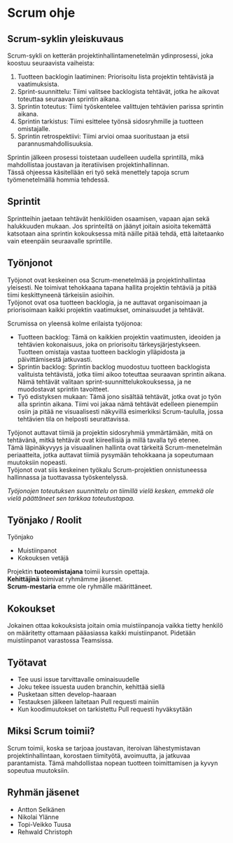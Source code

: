 # Scrum ohje
## Scrum-syklin yleiskuvaus
Scrum-sykli on ketterän projektinhallintamenetelmän ydinprosessi, joka koostuu seuraavista vaiheista:

1. Tuotteen backlogin laatiminen: Priorisoitu lista projektin tehtävistä ja vaatimuksista.
2. Sprint-suunnittelu: Tiimi valitsee backlogista tehtävät, jotka he aikovat toteuttaa seuraavan sprintin aikana.
3. Sprintin toteutus: Tiimi työskentelee valittujen tehtävien parissa sprintin aikana.
4. Sprintin tarkistus: Tiimi esittelee työnsä sidosryhmille ja tuotteen omistajalle.
5. Sprintin retrospektiivi: Tiimi arvioi omaa suoritustaan ja etsii parannusmahdollisuuksia.

Sprintin jälkeen prosessi toistetaan uudelleen uudella sprintillä, mikä mahdollistaa joustavan ja iteratiivisen projektinhallinnan.<br>
Tässä ohjeessa käsitellään eri työ sekä menettely tapoja scrum työmenetelmällä hommia tehdessä.
## Sprintit
Sprintteihin jaetaan tehtävät henkilöiden osaamisen, vapaan ajan sekä halukkuuden mukaan. Jos sprinteiltä on jäänyt joitain asioita tekemättä katsotaan aina sprintin kokouksessa mitä näille pitää tehdä, että laitetaanko vain eteenpäin seuraavalle sprintille.
## Työnjonot
Työjonot ovat keskeinen osa Scrum-menetelmää ja projektinhallintaa yleisesti. Ne toimivat tehokkaana tapana hallita projektin tehtäviä ja pitää tiimi keskittyneenä tärkeisiin asioihin.<br> 
Työjonot ovat osa tuotteen backlogia, ja ne auttavat organisoimaan ja priorisoimaan kaikki projektin vaatimukset, ominaisuudet ja tehtävät.<br>

Scrumissa on yleensä kolme erilaista työjonoa:
- Tuotteen backlog: Tämä on kaikkien projektin vaatimusten, ideoiden ja tehtävien kokonaisuus, joka on priorisoitu tärkeysjärjestykseen. Tuotteen omistaja vastaa tuotteen backlogin ylläpidosta ja päivittämisestä jatkuvasti.
- Sprintin backlog: Sprintin backlog muodostuu tuotteen backlogista valituista tehtävistä, jotka tiimi aikoo toteuttaa seuraavan sprintin aikana. Nämä tehtävät valitaan sprint-suunnittelukokouksessa, ja ne muodostavat sprintin tavoitteet.
- Työ edistyksen mukaan: Tämä jono sisältää tehtävät, jotka ovat jo työn alla sprintin aikana. Tiimi voi jakaa nämä tehtävät edelleen pienempiin osiin ja pitää ne visuaalisesti näkyvillä esimerkiksi Scrum-taululla, jossa tehtävien tila on helposti seurattavissa.

Työjonot auttavat tiimiä ja projektin sidosryhmiä ymmärtämään, mitä on tehtävänä, mitkä tehtävät ovat kiireellisiä ja millä tavalla työ etenee. <br>
Tämä läpinäkyvyys ja visuaalinen hallinta ovat tärkeitä Scrum-menetelmän periaatteita, jotka auttavat tiimiä pysymään tehokkaana ja sopeutumaan muutoksiin nopeasti. <br>
Työjonot ovat siis keskeinen työkalu Scrum-projektien onnistuneessa hallinnassa ja tuottavassa työskentelyssä.

*Työjonojen toteutuksen suunnittelu on tiimillä vielä kesken, emmekä ole vielä päättäneet sen tarkkaa toteutustapaa.*
## Työnjako / Roolit
Työnjako
 - Muistiinpanot
 - Kokouksen vetäjä

Projektin **tuoteomistajana** toimii kurssin opettaja.<br>
**Kehittäjinä** toimivat ryhmämme jäsenet.<br>
**Scrum-mestaria** emme ole ryhmälle määrittäneet.

## Kokoukset
Jokainen ottaa kokouksista joitain omia muistiinpanoja vaikka tietty henkilö on määritetty ottamaan pääasiassa kaikki muistiinpanot. Pidetään muistiinpanot varastossa Teamsissa.

## Työtavat
 - Tee uusi issue tarvittavalle ominaisuudelle
 - Joku tekee issuesta uuden branchin, kehittää siellä
 - Pusketaan sitten develop-haaraan
 - Testauksen jälkeen laitetaan Pull requesti mainiin
 - Kun koodimuutokset on tarkistettu Pull requesti hyväksytään

## Miksi Scrum toimii?
Scrum toimii, koska se tarjoaa joustavan, iteroivan lähestymistavan projektinhallintaan, korostaen tiimityötä, avoimuutta, ja jatkuvaa parantamista. Tämä mahdollistaa nopean tuotteen toimittamisen ja kyvyn sopeutua muutoksiin.

## Ryhmän jäsenet
 - Antton Selkänen
 - Nikolai Ylänne
 - Topi-Veikko Tuusa
 - Rehwald Christoph
